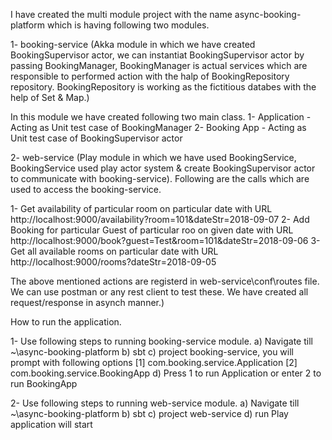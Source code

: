 I have created the multi module project with the name async-booking-platform which is having following two modules.

1- booking-service (Akka module in which we have created BookingSupervisor actor, we can instantiat BookingSupervisor actor by passing BookingManager, BookingManager is actual services which are responsible to performed action with the halp of BookingRepository repository. BookingRepository is working as the fictitious databes with the help of Set & Map.) 

In this module we have created following two main class.
1- Application - Acting as Unit test case of BookingManager
2- Booking App - Acting as Unit test case of BookingSupervisor actor

2- web-service (Play module in which we have used BookingService, BookingService used play actor system & create BookingSupervisor actor to communicate with booking-service). Following are the calls which are used to access the booking-service.

1- Get availability of particular room on particular date with URL http://localhost:9000/availability?room=101&dateStr=2018-09-07
2- Add Booking for particular Guest of particular roo on given date with URL http://localhost:9000/book?guest=Test&room=101&dateStr=2018-09-06
3- Get all available rooms on particular date with URL http://localhost:9000/rooms?dateStr=2018-09-05

The above mentioned actions are registerd in web-service\conf\routes file. We can use postman or any rest client to test these. We have created all request/response in asynch manner.)

How to run the application.

1- Use following steps to running booking-service module.
	a) Navigate till ~\async-booking-platform 
	b) sbt
	c) project booking-service, you will prompt with following options
		[1] com.booking.service.Application
		[2] com.booking.service.BookingApp
	d) Press 1 to run Application or enter 2 to run BookingApp

2- Use following steps to running web-service module.
	a) Navigate till ~\async-booking-platform 
	b) sbt
	c) project web-service
	d) run Play application will start